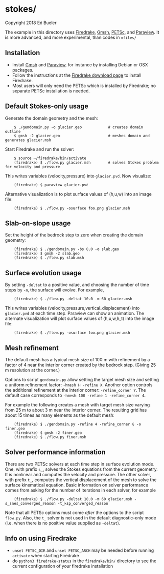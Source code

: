 stokes/
=======

Copyright 2018 Ed Bueler

The example in this directory uses [Firedrake](https://www.firedrakeproject.org/), [Gmsh](http://gmsh.info/), [PETSc](http://www.mcs.anl.gov/petsc/), and [Paraview](https://www.paraview.org/).  It is more advanced, and more experimental, than codes in `mfiles/`

Installation
------------

  * Install [Gmsh](http://gmsh.info/) and [Paraview](https://www.paraview.org/),
    for instance by installing Debian or OSX packages.
  * Follow the instructions at the
    [Firedrake download page](https://www.firedrakeproject.org/download.html)
    to install Firedrake.
  * Most users will only need the PETSc which is installed by Firedrake; no
    separate PETSc installation is needed.

Default Stokes-only usage
-------------------------

Generate the domain geometry and the mesh:

        $ ./gendomain.py -o glacier.geo            # creates domain outline
        $ gmsh -2 glacier.geo                      # meshes domain and generates glacier.msh

Start Firedrake and run the solver:

        $ source ~/firedrake/bin/activate
        (firedrake) $ ./flow.py glacier.msh        # solves Stokes problem for velocity and pressure

This writes variables (velocity,pressure) into `glacier.pvd`.  Now visualize:

        (firedrake) $ paraview glacier.pvd

Alternative visualization is to plot surface values of (h,u,w) into an image file:

        (firedrake) $ ./flow.py -osurface foo.png glacier.msh

Slab-on-slope usage
-------------------

Set the height of the bedrock step to zero when creating the domain geometry:

        (firedrake) $ ./gendomain.py -bs 0.0 -o slab.geo
        (firedrake) $ gmsh -2 slab.geo
        (firedrake) $ ./flow.py slab.msh

Surface evolution usage
-----------------------

By setting `-deltat` to a positive value, and choosing the number of time steps by `-m`, the surface will evolve.  For example,

        (firedrake) $ ./flow.py -deltat 10.0 -m 60 glacier.msh

This writes variables (velocity,pressure,vertical\_displacement) into `glacier.pvd` at each time step.  Paraview can show an animation.  The alternate visualization will plot surface values of (h,u,w,h_t) into the image file:

        (firedrake) $ ./flow.py -osurface foo.png glacier.msh

Mesh refinement
---------------

The default mesh has a typical mesh size of 100 m with refinement by a factor of 4 near the interior corner created by the bedrock step.  (Giving 25 m resolution at the corner.)

Options to script `gendomain.py` allow setting the target mesh size and setting a uniform refinement factor: `-hmesh H -refine X`.  Another option controls the additional refinement at the interior corner: `-refine_corner Y`.  The default case corresponds to `-hmesh 100 -refine 1 -refine_corner 4`.

For example the following creates a mesh with target mesh size varying from 25 m to about 3 m near the interior corner.  The resulting grid has about 15 times as many elements as the default mesh:

        (firedrake) $ ./gendomain.py -refine 4 -refine_corner 8 -o finer.geo
        (firedrake) $ gmsh -2 finer.geo
        (firedrake) $ ./flow.py finer.msh

Solver performance information
------------------------------

There are two PETSc solvers at each time step in surface evolution mode.  One, with prefix `s_`, solves the Stokes equations from the current geometry.  It is nonlinear and computes the velocity and pressure.  The other solver, with prefix `t_`, computes the vertical displacement of the mesh to solve the surface kinematical equation.  Basic information on solver performance comes from asking for the number of iterations in each solver, for example

        (firedrake) $ ./flow.py -deltat 10.0 -m 60 glacier.msh -s_snes_converged_reason -t_ksp_converged_reason

Note that all PETSc options must come _after_ the options to the script `flow.py`.  Also, the `t_` solver is not used in the default diagnostic-only mode (i.e. when there is no positive value supplied as `-deltat`).

Info on using Firedrake
-----------------------

  * `unset PETSC_DIR` and `unset PETSC_ARCH` may be needed before running `activate` when starting Firedrake
  * do `python3 firedrake-status` in the `firedrake/bin/` directory to see the current configuration of your firedrake installation

